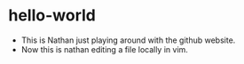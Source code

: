 # hello-world
- This is Nathan just playing around with the github website.
- Now this is nathan editing a file locally in vim.
